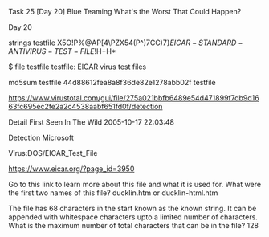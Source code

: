 Task 25 [Day 20] Blue Teaming What's the Worst That Could Happen? 

Day 20

strings testfile 
X5O!P%@AP[4\PZX54(P^)7CC)7}$EICAR-STANDARD-ANTIVIRUS-TEST-FILE!$H+H*

$ file testfile 
testfile: EICAR virus test files

md5sum testfile 
44d88612fea8a8f36de82e1278abb02f  testfile

https://www.virustotal.com/gui/file/275a021bbfb6489e54d471899f7db9d1663fc695ec2fe2a2c4538aabf651fd0f/detection

Detail
First Seen In The Wild 2005-10-17 22:03:48 



Detection
Microsoft

Virus:DOS/EICAR_Test_File

https://www.eicar.org/?page_id=3950

Go to this link to learn more about this file and what it is used for. What were the first two names of this file?
ducklin.htm or ducklin-html.htm



The file has 68 characters in the start known as the known string. It can be appended with whitespace characters upto a limited number of characters. What is the maximum number of total characters that can be in the file?
128